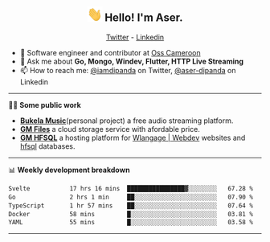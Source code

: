<h2 align="center"> <img src="https://github.com/gabriel-TheCode/gabriel-TheCode/blob/master/gifs/Hi.gif" width="30px"> Hello! I'm Aser.</h2>
<p align="center">
  <a href="https://twitter.com/iamdipanda">Twitter</a> - 
  <a href="https://www.linkedin.com/in/aser-dipanda/">Linkedin</a>
</p>


- 🔭 Software engineer and contributor at [Oss Cameroon](https://github.com/osscameroon)
- 💬 Ask me about **Go, Mongo, Windev, Flutter, HTTP Live Streaming**
- 📫 How to reach me: [@iamdipanda](https://twitter.com/iamdipanda) on Twitter, [@aser-dipanda](https://www.linkedin.com/in/aser-dipanda/) on Linkedin

-------

👨‍💻 **Some public work**

- **[Bukela Music](https://music.bukela.co)**(personal project) a free audio streaming platform. 
- **[GM Files](https://gamesmania.io)** a cloud storage service with afordable price.
- **[GM HFSQL](https://gamesmania.io)** a hosting platform for [Wlangage | Webdev](https://pcsoft.fr/webdev/index.html) websites and [hfsql](https://pcsoft.fr/accueilpub/hfsql.htm) databases.
-------

📊 **Weekly development breakdown**

<!--START_SECTION:waka-->

```txt
Svelte           17 hrs 16 mins  ████████████████▓░░░░░░░░   67.28 %
Go               2 hrs 1 min     ██░░░░░░░░░░░░░░░░░░░░░░░   07.90 %
TypeScript       1 hr 57 mins    ██░░░░░░░░░░░░░░░░░░░░░░░   07.64 %
Docker           58 mins         █░░░░░░░░░░░░░░░░░░░░░░░░   03.81 %
YAML             55 mins         █░░░░░░░░░░░░░░░░░░░░░░░░   03.58 %
```

<!--END_SECTION:waka-->

-------
